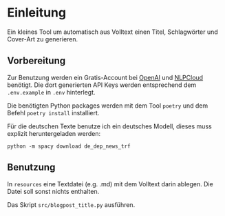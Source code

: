 # Einleitung

Ein kleines Tool um automatisch aus Volltext einen Titel, Schlagwörter und Cover-Art zu generieren.

## Vorbereitung

Zur Benutzung werden ein Gratis-Account bei [OpenAI](https://beta.openai.com/) und [NLPCloud](https://nlpcloud.com/home/playground/image-generation) benötigt. 
Die dort generierten API Keys werden entsprechend dem `.env.example` in `.env` hinterlegt.

Die benötigten Python packages werden mit dem Tool `poetry` und dem Befehl `poetry install` installiert.

Für die deutschen Texte benutze ich ein deutsches Modell, dieses muss explizit heruntergeladen werden:

`python -m spacy download de_dep_news_trf`

## Benutzung

In `resources` eine Textdatei (e.g. .md) mit dem Volltext darin ablegen. Die Datei soll sonst nichts enthalten.

Das Skript `src/blogpost_title.py` ausführen.

